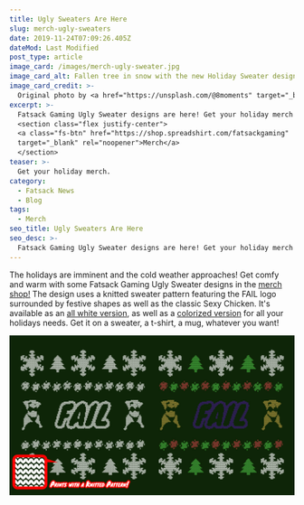 ```yaml
---
title: Ugly Sweaters Are Here
slug: merch-ugly-sweaters
date: 2019-11-24T07:09:26.405Z
dateMod: Last Modified
post_type: article
image_card: /images/merch-ugly-sweater.jpg
image_card_alt: Fallen tree in snow with the new Holiday Sweater design displayed in front.
image_card_credit: >-
  Original photo by <a href="https://unsplash.com/@8moments" target="_blank">Simon Matzinger.</a> Model image by Spreadshirt.
excerpt: >-
  Fatsack Gaming Ugly Sweater designs are here! Get your holiday merch and support the channel. Two versions available!
  <section class="flex justify-center">
  <a class="fs-btn" href="https://shop.spreadshirt.com/fatsackgaming"
  target="_blank" rel="noopener">Merch</a>
  </section>
teaser: >-
  Get your holiday merch.
category:
  - Fatsack News
  - Blog
tags:
  - Merch
seo_title: Ugly Sweaters Are Here
seo_desc: >-
  Fatsack Gaming Ugly Sweater designs are here! Get your holiday merch and support the channel. Two versions available!
---
```

The holidays are imminent and the cold weather approaches! Get comfy and warm with some Fatsack Gaming Ugly Sweater designs in the <a href="https://shop.spreadshirt.com/fatsackgaming" target="_blank">merch shop!</a> The design uses a knitted sweater pattern featuring the FAIL logo surrounded by festive shapes as well as the classic Sexy Chicken. It's available as an <a href="https://shop.spreadshirt.com/fatsackgaming/ugly+sweater" target="_blank">all white version</a>, as well as a <a href="https://shop.spreadshirt.com/fatsackgaming/ugly+sweater+colored" target="_blank">colorized version</a> for all your holidays needs. Get it on a sweater, a t-shirt, a mug, whatever you want!

<div class="flex flex-wrap justify-center py-4"> <img src="/images/merch-ugly-sweater-example.jpg" alt="example of both the all white and colored version of the Ugly Sweater design">
</div>
